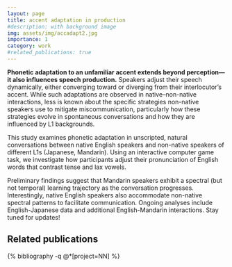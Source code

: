 ```yaml
---
layout: page
title: accent adaptation in production
#description: with background image
img: assets/img/accadapt2.jpg
importance: 1
category: work
#related_publications: true
---
```


**Phonetic adaptation to an unfamiliar accent extends beyond perception—it also influences speech production.** Speakers adjust their speech dynamically, either converging toward or diverging from their interlocutor’s accent. While such adaptations are observed in native–non-native interactions, less is known about the specific strategies non-native speakers use to mitigate miscommunication, particularly how these strategies evolve in spontaneous conversations and how they are influenced by L1 backgrounds.

This study examines phonetic adaptation in unscripted, natural conversations between native English speakers and non-native speakers of different L1s (Japanese, Mandarin). Using an interactive computer game task, we investigate how participants adjust their pronunciation of English words that contrast tense and lax vowels.

Preliminary findings suggest that Mandarin speakers exhibit a spectral (but not temporal) learning trajectory as the conversation progresses. Interestingly, native English speakers also accommodate non-native spectral patterns to facilitate communication. Ongoing analyses include English-Japanese data and additional English-Mandarin interactions. Stay tuned for updates!


<div class="Related publications">
  <div style="margin-bottom: 3rem;">  
   <h2>Related publications</h2>  
  {% bibliography -q @*[project=NN] %}
  </div>
  
  
  
</div>
